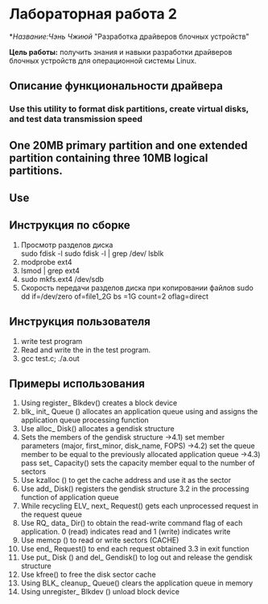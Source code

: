 # Лабораторная работа 2

**Название:Чэнь Чжиюй* "Разработка драйверов блочных устройств"

**Цель работы:** получить знания и навыки разработки драйверов блочных устройств для операционной системы Linux.

## Описание функциональности драйвера

### Use this utility to format disk partitions, create virtual disks, and test data transmission speed
## One 20MB primary partition and one extended partition containing three 10MB logical partitions.
## Use

## Инструкция по сборке

1. Просмотр разделов диска  
     sudo fdisk -l
     sudo fdisk -l | grep /dev/
     lsblk
2. modprobe ext4
3. lsmod | grep ext4
4. sudo mkfs.ext4 /dev/sdb
5. Скорость передачи разделов диска при копировании файлов
    sudo dd  if=/dev/zero of=file1_2G bs =1G count=2 oflag=direct


## Инструкция пользователя

1. write test program
2. Read and write the 
in the test program.
3. gcc test.c; ./a.out

## Примеры использования

1) Using register_ Blkdev() creates a block device
2) blk_ init_ Queue () allocates an application queue using and assigns the application queue processing function
3) Use alloc_ Disk() allocates a gendisk structure
4) Sets the members of the gendisk structure
->4.1) set member parameters (major, first_minor, disk_name, FOPS)
->4.2) set the queue member to be equal to the previously allocated application queue
->4.3) pass set_ Capacity() sets the capacity member equal to the number of sectors
5) Use kzalloc () to get the cache address and use it as the sector
6) Use add_ Disk() registers the gendisk structure
3.2 in the processing function of application queue
1) While recycling ELV_ next_ Request() gets each unprocessed request in the request queue
2) Use RQ_ data_ Dir() to obtain the read-write command flag of each application. 0 (read) indicates read and 1 (write) indicates write
3) Use memcp () to read or write sectors (CACHE)
4) Use end_ Request() to end each request obtained
3.3 in exit function
1) Use put_ Disk () and del_ Gendisk() to log out and release the gendisk structure
2) Use kfree() to free the disk sector cache
3) Using BLK_ cleanup_ Queue() clears the application queue in memory
4) Using unregister_ Blkdev () unload block device